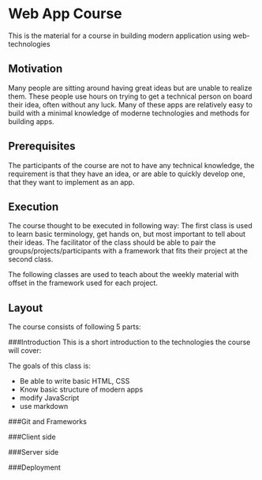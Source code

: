 Web App Course
==============
This is the material for a course in building modern application using
web-technologies

Motivation
----------
Many people are sitting around having great ideas but are unable to realize them.
These people use hours on trying to get a technical person on board their idea,
often without any luck.
Many of these apps are relatively easy to build with a minimal knowledge of
moderne technologies and methods for building apps.

Prerequisites
-------------
The participants of the course are not to have any technical knowledge, the
requirement is that they have an idea, or are able to quickly develop one, that
they want to implement as an app.

Execution
---------
The course thought to be executed in following way:
The first class is used to learn basic terminology, get hands on, but most
important to tell about their ideas. The facilitator of the class should be
able to pair the groups/projects/participants with a framework that fits 
their project at the second class.

The following classes are used to teach about the weekly material with offset in
the framework used for each project.

Layout
------
The course consists of following 5 parts:

###Introduction
This is a short introduction to the technologies the course will cover:

The goals of this class is:
* Be able to write basic HTML, CSS
* Know basic structure of modern apps
* modify JavaScript
* use markdown

###Git and Frameworks

###Client side

###Server side

###Deployment
